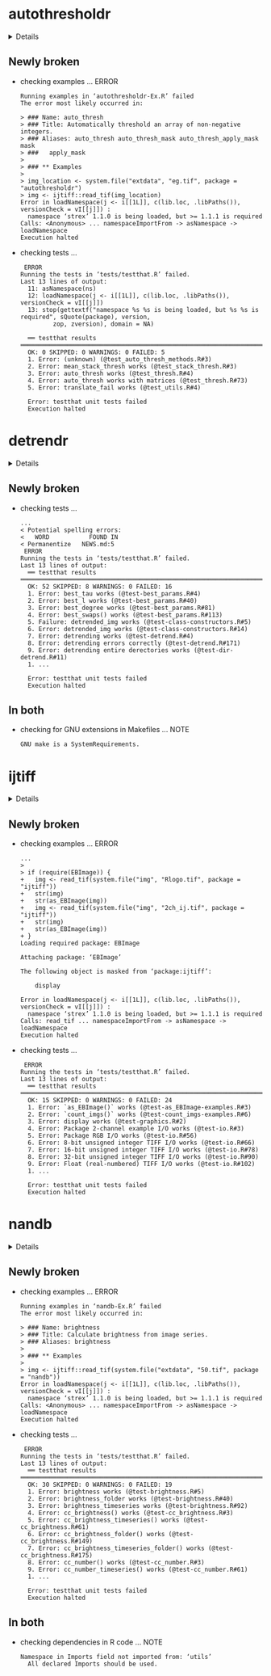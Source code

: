 # autothresholdr

<details>

* Version: 1.3.3
* Source code: https://github.com/cran/autothresholdr
* URL: https://rorynolan.github.io/autothresholdr/, https://www.github.com/rorynolan/autothresholdr
* BugReports: https://www.github.com/rorynolan/autothresholdr/issues
* Date/Publication: 2019-06-12 14:40:03 UTC
* Number of recursive dependencies: 78

Run `revdep_details(,"autothresholdr")` for more info

</details>

## Newly broken

*   checking examples ... ERROR
    ```
    Running examples in ‘autothresholdr-Ex.R’ failed
    The error most likely occurred in:
    
    > ### Name: auto_thresh
    > ### Title: Automatically threshold an array of non-negative integers.
    > ### Aliases: auto_thresh auto_thresh_mask auto_thresh_apply_mask mask
    > ###   apply_mask
    > 
    > ### ** Examples
    > 
    > img_location <- system.file("extdata", "eg.tif", package = "autothresholdr")
    > img <- ijtiff::read_tif(img_location)
    Error in loadNamespace(j <- i[[1L]], c(lib.loc, .libPaths()), versionCheck = vI[[j]]) : 
      namespace ‘strex’ 1.1.0 is being loaded, but >= 1.1.1 is required
    Calls: <Anonymous> ... namespaceImportFrom -> asNamespace -> loadNamespace
    Execution halted
    ```

*   checking tests ...
    ```
     ERROR
    Running the tests in ‘tests/testthat.R’ failed.
    Last 13 lines of output:
      11: asNamespace(ns)
      12: loadNamespace(j <- i[[1L]], c(lib.loc, .libPaths()), versionCheck = vI[[j]])
      13: stop(gettextf("namespace %s %s is being loaded, but %s %s is required", sQuote(package), version, 
             zop, zversion), domain = NA)
      
      ══ testthat results  ════════════════════════════════════════════════════════════════════════════
      OK: 0 SKIPPED: 0 WARNINGS: 0 FAILED: 5
      1. Error: (unknown) (@test_auto_thresh_methods.R#3) 
      2. Error: mean_stack_thresh works (@test_stack_thresh.R#3) 
      3. Error: auto_thresh works (@test_thresh.R#4) 
      4. Error: auto_thresh works with matrices (@test_thresh.R#73) 
      5. Error: translate_fail works (@test_utils.R#4) 
      
      Error: testthat unit tests failed
      Execution halted
    ```

# detrendr

<details>

* Version: 0.6.2
* Source code: https://github.com/cran/detrendr
* URL: https://rorynolan.github.io/detrendr, https://www.github.com/rorynolan/detrendr
* BugReports: https://www.github.com/rorynolan/detrendr/issues
* Date/Publication: 2019-06-15 15:40:03 UTC
* Number of recursive dependencies: 84

Run `revdep_details(,"detrendr")` for more info

</details>

## Newly broken

*   checking tests ...
    ```
    ...
    < Potential spelling errors:
    <   WORD           FOUND IN
    < Permanentize   NEWS.md:5
     ERROR
    Running the tests in ‘tests/testthat.R’ failed.
    Last 13 lines of output:
      ══ testthat results  ════════════════════════════════════════════════════════════════════════════
      OK: 52 SKIPPED: 8 WARNINGS: 0 FAILED: 16
      1. Error: best_tau works (@test-best_params.R#4) 
      2. Error: best_l works (@test-best_params.R#40) 
      3. Error: best_degree works (@test-best_params.R#81) 
      4. Error: best_swaps() works (@test-best_params.R#113) 
      5. Failure: detrended_img works (@test-class-constructors.R#5) 
      6. Error: detrended_img works (@test-class-constructors.R#14) 
      7. Error: detrending works (@test-detrend.R#4) 
      8. Error: detrending errors correctly (@test-detrend.R#171) 
      9. Error: detrending entire derectories works (@test-dir-detrend.R#11) 
      1. ...
      
      Error: testthat unit tests failed
      Execution halted
    ```

## In both

*   checking for GNU extensions in Makefiles ... NOTE
    ```
    GNU make is a SystemRequirements.
    ```

# ijtiff

<details>

* Version: 2.0.0
* Source code: https://github.com/cran/ijtiff
* URL: https://ropensci.github.io/ijtiff
* BugReports: https://www.github.com/ropensci/ijtiff/issues
* Date/Publication: 2019-06-10 14:30:02 UTC
* Number of recursive dependencies: 77

Run `revdep_details(,"ijtiff")` for more info

</details>

## Newly broken

*   checking examples ... ERROR
    ```
    ...
    > 
    > if (require(EBImage)) {
    +   img <- read_tif(system.file("img", "Rlogo.tif", package = "ijtiff"))
    +   str(img)
    +   str(as_EBImage(img))
    +   img <- read_tif(system.file("img", "2ch_ij.tif", package = "ijtiff"))
    +   str(img)
    +   str(as_EBImage(img))
    + }
    Loading required package: EBImage
    
    Attaching package: ‘EBImage’
    
    The following object is masked from ‘package:ijtiff’:
    
        display
    
    Error in loadNamespace(j <- i[[1L]], c(lib.loc, .libPaths()), versionCheck = vI[[j]]) : 
      namespace ‘strex’ 1.1.0 is being loaded, but >= 1.1.1 is required
    Calls: read_tif ... namespaceImportFrom -> asNamespace -> loadNamespace
    Execution halted
    ```

*   checking tests ...
    ```
     ERROR
    Running the tests in ‘tests/testthat.R’ failed.
    Last 13 lines of output:
      ══ testthat results  ════════════════════════════════════════════════════════════════════════════
      OK: 15 SKIPPED: 0 WARNINGS: 0 FAILED: 24
      1. Error: `as_EBImage()` works (@test-as_EBImage-examples.R#3) 
      2. Error: `count_imgs()` works (@test-count_imgs-examples.R#6) 
      3. Error: display works (@test-graphics.R#2) 
      4. Error: Package 2-channel example I/O works (@test-io.R#3) 
      5. Error: Package RGB I/O works (@test-io.R#56) 
      6. Error: 8-bit unsigned integer TIFF I/O works (@test-io.R#66) 
      7. Error: 16-bit unsigned integer TIFF I/O works (@test-io.R#78) 
      8. Error: 32-bit unsigned integer TIFF I/O works (@test-io.R#90) 
      9. Error: Float (real-numbered) TIFF I/O works (@test-io.R#102) 
      1. ...
      
      Error: testthat unit tests failed
      Execution halted
    ```

# nandb

<details>

* Version: 2.0.2
* Source code: https://github.com/cran/nandb
* URL: https://rorynolan.github.io/nandb, https://github.com/rorynolan/nandb
* BugReports: https://github.com/rorynolan/nandb/issues
* Date/Publication: 2019-06-17 08:10:05 UTC
* Number of recursive dependencies: 93

Run `revdep_details(,"nandb")` for more info

</details>

## Newly broken

*   checking examples ... ERROR
    ```
    Running examples in ‘nandb-Ex.R’ failed
    The error most likely occurred in:
    
    > ### Name: brightness
    > ### Title: Calculate brightness from image series.
    > ### Aliases: brightness
    > 
    > ### ** Examples
    > 
    > img <- ijtiff::read_tif(system.file("extdata", "50.tif", package = "nandb"))
    Error in loadNamespace(j <- i[[1L]], c(lib.loc, .libPaths()), versionCheck = vI[[j]]) : 
      namespace ‘strex’ 1.1.0 is being loaded, but >= 1.1.1 is required
    Calls: <Anonymous> ... namespaceImportFrom -> asNamespace -> loadNamespace
    Execution halted
    ```

*   checking tests ...
    ```
     ERROR
    Running the tests in ‘tests/testthat.R’ failed.
    Last 13 lines of output:
      ══ testthat results  ════════════════════════════════════════════════════════════════════════════
      OK: 30 SKIPPED: 0 WARNINGS: 0 FAILED: 19
      1. Error: brightness works (@test-brightness.R#5) 
      2. Error: brightness_folder works (@test-brightness.R#40) 
      3. Error: brightness_timeseries works (@test-brightness.R#92) 
      4. Error: cc_brightness() works (@test-cc_brightness.R#3) 
      5. Error: cc_brightness_timeseries() works (@test-cc_brightness.R#61) 
      6. Error: cc_brightness_folder() works (@test-cc_brightness.R#149) 
      7. Error: cc_brightness_timeseries_folder() works (@test-cc_brightness.R#175) 
      8. Error: cc_number() works (@test-cc_number.R#3) 
      9. Error: cc_number_timeseries() works (@test-cc_number.R#61) 
      1. ...
      
      Error: testthat unit tests failed
      Execution halted
    ```

## In both

*   checking dependencies in R code ... NOTE
    ```
    Namespace in Imports field not imported from: ‘utils’
      All declared Imports should be used.
    ```

